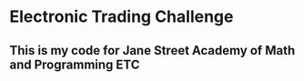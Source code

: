 # Electronic Trading Challenge

## This is my code for Jane Street Academy of Math and Programming ETC

